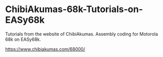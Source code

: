 # ChibiAkumas-68k-Tutorials-on-EASy68k
Tutorials from the website of ChibiAkumas.
Assembly coding for Motorola 68k on EASy68k.

https://www.chibiakumas.com/68000/
